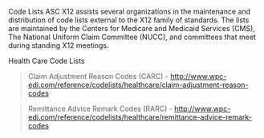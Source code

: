 
Code Lists
ASC X12 assists several organizations in the maintenance and distribution of code lists external to the X12 family of standards. The lists are maintained by the Centers for Medicare and Medicaid Services (CMS), The National Uniform Claim Committee (NUCC), and committees that meet during standing X12 meetings.

Health Care Code Lists

> Claim Adjustment Reason Codes (CARC) - http://www.wpc-edi.com/reference/codelists/healthcare/claim-adjustment-reason-codes

> Remittance Advice Remark Codes (RARC) - http://www.wpc-edi.com/reference/codelists/healthcare/remittance-advice-remark-codes